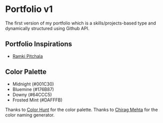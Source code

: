 # Portfolio v1
The first version of my portfolio which is a skills/projects-based type and dynamically structured using Github API.

## Portfolio Inspirations
- [Ramki Pitchala](https://github.com/Ramko9999/Portfolio)

## Color Palette
- Midnight (#001C30)
- Bluemine (#176B87)
- Downy (#64CCC5)
- Frosted Mint (#DAFFFB)

Thanks to [Color Hunt](https://colorhunt.co/palette/001c30176b8764ccc5dafffb) for the color palette.
Thanks to [Chirag Mehta](https://chir.ag/projects/name-that-color/) for the color naming generator.